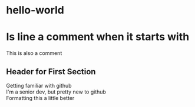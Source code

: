 # hello-world
# Is line a comment when it starts with #
<!-->This is also a comment </!-->
<H2>Header for First Section</H2>
Getting familiar with github<br>
I'm a senior dev, but pretty new to github<br>
Formatting this a little better

